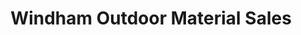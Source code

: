 ---
title: "Windham Outdoor Material Sales"
url: /windham/windham-outdoor-material-sales/
shop: Garten-Center
---